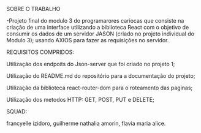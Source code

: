 SOBRE O TRABALHO 

-Projeto final do modulo 3 do programarores cariocas que consiste na criação de uma interface utilizando a biblioteca React com o objetivo de consumir os dados de um servidor JASON (criado no projeto individual do Modulo 3); usando AXIOS para fazer as requisições no servidor.
 
 
 
 
 
 REQUISITOS COMPRIDOS:
 
Utilização dos endpoits do Json-server que foi criado no projeto 1;

Utilização do README.md do repositório para a documentação do projeto;

Utilização da biblioteca react-router-dom para o roteamento das paginas;

Utilização dos metodos HTTP: GET, POST, PUT e DELETE;




SQUAD:

francyelle izidoro,
guilherme 
nathalia amorin,
flavia 
maria alice.



